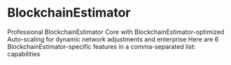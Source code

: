 # BlockchainEstimator
Professional BlockchainEstimator Core with BlockchainEstimator-optimized Auto-scaling for dynamic network adjustments and enterprise Here are 6 BlockchainEstimator-specific features in a comma-separated list: capabilities
